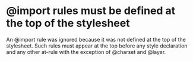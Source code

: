 # @import rules must be defined at the top of the stylesheet

An @import rule was ignored because it was not defined at the top of the stylesheet. Such rules must appear at the top
before any style declaration and any other at-rule with the exception of @charset and @layer.
